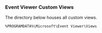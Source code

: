 ### Event Viewer Custom Views
The directory below houses all custom views. 
```pwsh
%PROGRAMDATA%\Microsoft\Event Viewer\Views
```
